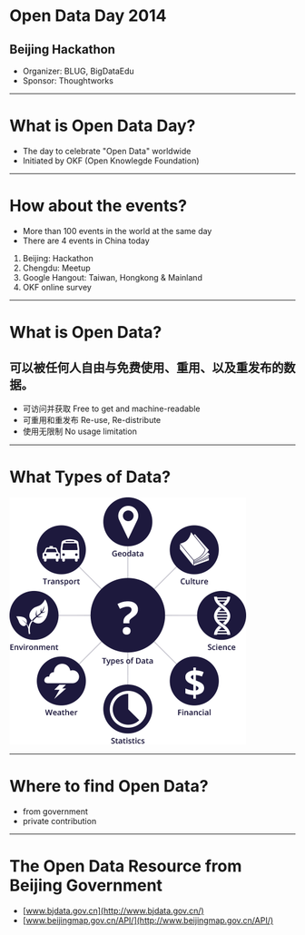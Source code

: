 # Open Data Day 2014
## Beijing Hackathon

- Organizer: BLUG, BigDataEdu
- Sponsor: Thoughtworks

------

# What is Open Data Day? 

- The day to celebrate "Open Data" worldwide
- Initiated by OKF (Open Knowlegde Foundation)

------

# How about the events?

- More than 100 events in the world at the same day
- There are 4 events in China today
1. Beijing: Hackathon
2. Chengdu: Meetup
3. Google Hangout: Taiwan, Hongkong & Mainland
4. OKF online survey

------

# What is Open Data?
## 可以被任何人自由与免费使用、重用、以及重发布的数据。

- 可访问并获取 Free to get and machine-readable
- 可重用和重发布 Re-use, Re-distribute
- 使用无限制 No usage limitation

-----

# What Types of Data?

![data types from OKF](images/data-types.png)

-----

# Where to find Open Data?

- from government
- private contribution

-----

# The Open Data Resource from Beijing Government 

- [www.bjdata.gov.cn](http://www.bjdata.gov.cn/)
- [www.beijingmap.gov.cn/API/](http://www.beijingmap.gov.cn/API/) 


